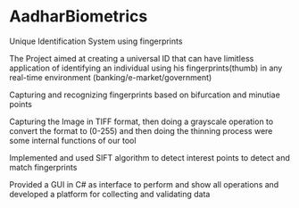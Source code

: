 # AadharBiometrics
Unique Identification System using fingerprints

The Project aimed at creating a universal ID that can have limitless application of identifying an individual using his fingerprints(thumb) in any real-time environment (banking/e-market/government)

Capturing and recognizing fingerprints based on bifurcation and minutiae points

Capturing the Image in TIFF format, then doing a grayscale operation to convert the format to (0-255) and then doing the thinning process were some internal functions of our tool

Implemented and used SIFT algorithm to detect interest points to detect and match fingerprints

Provided a GUI in C# as interface to perform and show all operations and developed a platform for collecting and validating data
